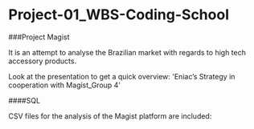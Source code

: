 # Project-01_WBS-Coding-School

###Project Magist

It is an attempt to analyse the Brazilian market with regards to high tech accessory products.

Look at the presentation to get a quick overview: 'Eniac’s Strategy in cooperation with Magist_Group 4'

####SQL

CSV files for the analysis of the Magist platform are included:
